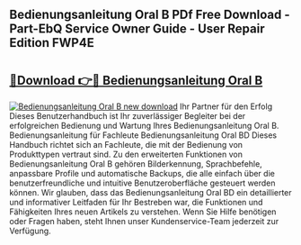 ## Bedienungsanleitung Oral B PDf Free Download - Part-EbQ Service Owner Guide - User Repair Edition FWP4E

# <h2><a href="http://df002n.blite.top/?on=Bedienungsanleitung+Oral+B">🔗Download 👉🔴 Bedienungsanleitung Oral B</a></h2>

[![Bedienungsanleitung Oral B new download](https://i.imgur.com/lujVjoI.png)](http://df002n.blite.top/?on=Bedienungsanleitung+Oral+B)
Ihr Partner für den Erfolg Dieses Benutzerhandbuch ist Ihr zuverlässiger Begleiter bei der erfolgreichen Bedienung und Wartung Ihres Bedienungsanleitung Oral B. Bedienungsanleitung für Fachleute Bedienungsanleitung Oral BD Dieses Handbuch richtet sich an Fachleute, die mit der Bedienung von Produkttypen vertraut sind. Zu den erweiterten Funktionen von Bedienungsanleitung Oral B gehören Bilderkennung, Sprachbefehle, anpassbare Profile und automatische Backups, die alle einfach über die benutzerfreundliche und intuitive Benutzeroberfläche gesteuert werden können. Wir glauben, dass das Bedienungsanleitung Oral BD ein detaillierter und informativer Leitfaden für Ihr Bestreben war, die Funktionen und Fähigkeiten Ihres neuen Artikels zu verstehen. Wenn Sie Hilfe benötigen oder Fragen haben, steht Ihnen unser Kundenservice-Team jederzeit zur Verfügung.
